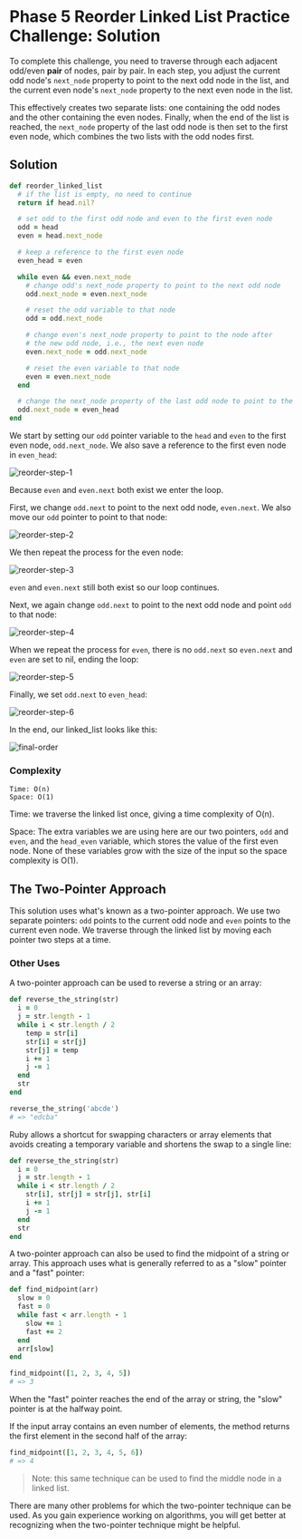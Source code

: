 # Phase 5 Reorder Linked List Practice Challenge: Solution

To complete this challenge, you need to traverse through each adjacent odd/even
**pair** of nodes, pair by pair. In each step, you adjust the current odd node's
`next_node` property to point to the next odd node in the list, and the current
even node's `next_node` property to the next even node in the list.

This effectively creates two separate lists: one containing the odd nodes and
the other containing the even nodes. Finally, when the end of the list is
reached, the `next_node` property of the last odd node is then set to the first
even node, which combines the two lists with the odd nodes first.

## Solution

```rb
def reorder_linked_list
  # if the list is empty, no need to continue
  return if head.nil?

  # set odd to the first odd node and even to the first even node
  odd = head
  even = head.next_node

  # keep a reference to the first even node
  even_head = even

  while even && even.next_node
    # change odd's next_node property to point to the next odd node
    odd.next_node = even.next_node

    # reset the odd variable to that node
    odd = odd.next_node

    # change even's next_node property to point to the node after
    # the new odd node, i.e., the next even node
    even.next_node = odd.next_node

    # reset the even variable to that node
    even = even.next_node
  end

  # change the next_node property of the last odd node to point to the first even node
  odd.next_node = even_head
end
```

We start by setting our `odd` pointer variable to the `head` and `even` to the
first even node, `odd.next_node`. We also save a reference to the first even
node in `even_head`:

![reorder-step-1](https://curriculum-content.s3.amazonaws.com/phase-5/practice-challenge-reorder-linked-list-solution/reorder-step-1.png)

Because `even` and `even.next` both exist we enter the loop.

First, we change `odd.next` to point to the next odd node, `even.next`. We also
move our `odd` pointer to point to that node:

![reorder-step-2](https://curriculum-content.s3.amazonaws.com/phase-5/practice-challenge-reorder-linked-list-solution/reorder-step-2.png)

We then repeat the process for the even node:

![reorder-step-3](https://curriculum-content.s3.amazonaws.com/phase-5/practice-challenge-reorder-linked-list-solution/reorder-step-3.png)

`even` and `even.next` still both exist so our loop continues.

Next, we again change `odd.next` to point to the next odd node and point `odd`
to that node:

![reorder-step-4](https://curriculum-content.s3.amazonaws.com/phase-5/practice-challenge-reorder-linked-list-solution/reorder-step-4.png)

When we repeat the process for `even`, there is no `odd.next` so `even.next` and
`even` are set to nil, ending the loop:

![reorder-step-5](https://curriculum-content.s3.amazonaws.com/phase-5/practice-challenge-reorder-linked-list-solution/reorder-step-5.png)

Finally, we set `odd.next` to `even_head`:

![reorder-step-6](https://curriculum-content.s3.amazonaws.com/phase-5/practice-challenge-reorder-linked-list-solution/reorder-step-6.png)

In the end, our linked_list looks like this:

![final-order](https://curriculum-content.s3.amazonaws.com/phase-5/practice-challenge-reorder-linked-list-solution/final-order.png)

### Complexity

```text
Time: O(n)
Space: O(1)
```

Time: we traverse the linked list once, giving a time complexity of O(n).

Space: The extra variables we are using here are our two pointers, `odd` and
`even`, and the `head_even` variable, which stores the value of the first even
node. None of these variables grow with the size of the input so the space
complexity is O(1).

## The Two-Pointer Approach

This solution uses what's known as a two-pointer approach. We use two separate
pointers: `odd` points to the current odd node and `even` points to the current
even node. We traverse through the linked list by moving each pointer two steps
at a time.

### Other Uses

A two-pointer approach can be used to reverse a string or an array:

```rb
def reverse_the_string(str)
  i = 0
  j = str.length - 1
  while i < str.length / 2
    temp = str[i]
    str[i] = str[j]
    str[j] = temp
    i += 1
    j -= 1
  end
  str
end

reverse_the_string('abcde')
# => "edcba"
```

Ruby allows a shortcut for swapping characters or array elements that avoids
creating a temporary variable and shortens the swap to a single line:

```rb
def reverse_the_string(str)
  i = 0
  j = str.length - 1
  while i < str.length / 2
    str[i], str[j] = str[j], str[i]
    i += 1
    j -= 1
  end
  str
end
```

A two-pointer approach can also be used to find the midpoint of a string or
array. This approach uses what is generally referred to as a "slow" pointer and
a "fast" pointer:

```rb
def find_midpoint(arr)
  slow = 0
  fast = 0
  while fast < arr.length - 1
    slow += 1
    fast += 2
  end
  arr[slow]
end

find_midpoint([1, 2, 3, 4, 5])
# => 3
```

When the "fast" pointer reaches the end of the array or string, the "slow"
pointer is at the halfway point.

If the input array contains an even number of elements, the method returns the
first element in the second half of the array:

```rb
find_midpoint([1, 2, 3, 4, 5, 6])
# => 4
```

> Note: this same technique can be used to find the middle node in a linked
> list.

There are many other problems for which the two-pointer technique can be used.
As you gain experience working on algorithms, you will get better at recognizing
when the two-pointer technique might be helpful.
